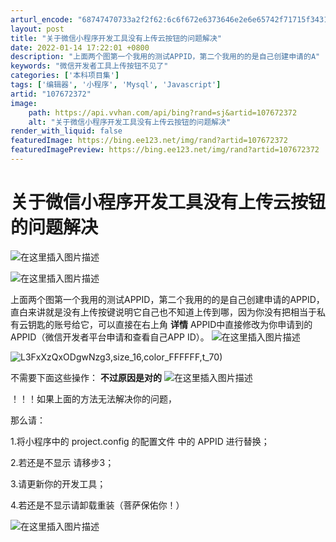 ```yaml
---
arturl_encode: "68747470733a2f2f62:6c6f672e6373646e2e6e65742f71715f34313838303738372f:61727469636c652f64657461696c732f313037363732333732"
layout: post
title: "关于微信小程序开发工具没有上传云按钮的问题解决"
date: 2022-01-14 17:22:01 +0800
description: "上面两个图第一个我用的测试APPID，第二个我用的的是自己创建申请的A"
keywords: "微信开发者工具上传按钮不见了"
categories: ['本科项目集']
tags: ['编辑器', '小程序', 'Mysql', 'Javascript']
artid: "107672372"
image:
    path: https://api.vvhan.com/api/bing?rand=sj&artid=107672372
    alt: "关于微信小程序开发工具没有上传云按钮的问题解决"
render_with_liquid: false
featuredImage: https://bing.ee123.net/img/rand?artid=107672372
featuredImagePreview: https://bing.ee123.net/img/rand?artid=107672372
---
```


# 关于微信小程序开发工具没有上传云按钮的问题解决

![在这里插入图片描述](https://i-blog.csdnimg.cn/blog_migrate/c8c340ec51bbfd604528d4b5393f4bf3.png)

![在这里插入图片描述](https://i-blog.csdnimg.cn/blog_migrate/67293c5e86aaaad7fb10b4a7f4d332d1.png)
  
上面两个图第一个我用的测试APPID，第二个我用的的是自己创建申请的APPID，直白来讲就是没有上传按键说明它自己也不知道上传到哪，因为你没有把相当于私有云钥匙的账号给它，可以直接在右上角
**详情**
APPID中直接修改为你申请到的APPID（微信开发者平台申请和查看自己APP ID）。
![在这里插入图片描述](https://i-blog.csdnimg.cn/blog_migrate/71a14483a6dc2c98663ba451fca49583.png)

![L3FxXzQxODgwNzg3,size_16,color_FFFFFF,t_70)](https://i-blog.csdnimg.cn/blog_migrate/ca1b648616011381ece2e7ccf5896818.png)

不需要下面这些操作：
**不过原因是对的**
![在这里插入图片描述](https://i-blog.csdnimg.cn/blog_migrate/08382cb0907a0eb4afe91a391e92955c.png)
  
！！！如果上面的方法无法解决你的问题，
  
那么请：
  
1.将小程序中的 project.config 的配置文件 中的 APPID 进行替换；

2.若还是不显示 请移步3；

3.请更新你的开发工具；
  
4.若还是不显示请卸载重装（菩萨保佑你！）
  
![在这里插入图片描述](https://i-blog.csdnimg.cn/blog_migrate/ee938ef7662d35bb6b39cfe07ff379fd.gif#pic_center)